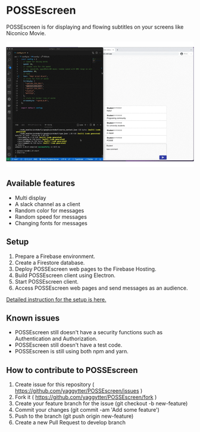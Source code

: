 # POSSEscreen

POSSEscreen is for displaying and flowing subtitles on your screens like Niconico Movie.

![POSSEscreen](./docs/img/possescreen.gif)

## Available features

- Multi display
- A slack channel as a client
- Random color for messages
- Random speed for messages
- Changing fonts for messages

## Setup

1. Prepare a Firebase environment.
1. Create a Firestore database.
1. Deploy POSSEscreen web pages to the Firebase Hosting.
1. Build POSSEscreen client using Electron.
1. Start POSSEscreen client.
1. Access POSSEscreen web pages and send messages as an audience.

[Detailed instruction for the setup is here.](./docs/SETUP.md)

## Known issues

- POSSEscreen still doesn't have a security functions such as Authentication and Authorization.
- POSSEscreen still doesn't have a test code.
- POSSEscreen is still using both npm and yarn.

## How to contribute to POSSEscreen

1. Create issue for this repository ( https://github.com/yaggytter/POSSEscreen/issues )
1. Fork it ( https://github.com/yaggytter/POSSEscreen/fork )
1. Create your feature branch for the issue (git checkout -b new-feature)
1. Commit your changes (git commit -am 'Add some feature')
1. Push to the branch (git push origin new-feature)
1. Create a new Pull Request to develop branch
